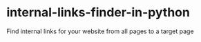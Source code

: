 # internal-links-finder-in-python
Find internal links for your website from all pages to a target page
